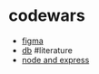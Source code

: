 # codewars

- [figma](https://www.figma.com/file/avcglC7Kg0KGlazPiuOJhu/clonewars)
- [db](https://dbdesigner.page.link/cKo6h3y71Kt9VGow7)
#literature 
- [node and express](https://rutracker.org/forum/viewtopic.php?t=5627028)
